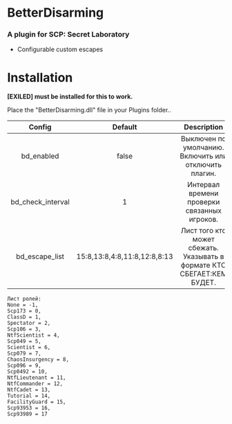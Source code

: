 # BetterDisarming

### A plugin for SCP: Secret Laboratory

- Configurable custom escapes

# Installation

**[EXILED] must be installed for this to work.**

Place the "BetterDisarming.dll" file in your Plugins folder..

| Config        |  Default          | Description  |
| :-------------: | :-----:|:-----:|
| bd_enabled | false | Выключен по умолчанию. Включить или отключить плагин. |
| bd_check_interval | 1 | Интервал времени проверки связанных игроков. |
| bd_escape_list | 15:8,13:8,4:8,11:8,12:8,8:13 | Лист того кто может сбежать. Указывать в формате КТО СБЕГАЕТ:КЕМ БУДЕТ. |
    Лист ролей:
    None = -1,
    Scp173 = 0,
    ClassD = 1,
    Spectator = 2,
    Scp106 = 3,
    NtfScientist = 4,
    Scp049 = 5,
    Scientist = 6,
    Scp079 = 7,
    ChaosInsurgency = 8,
    Scp096 = 9,
    Scp0492 = 10,
    NtfLieutenant = 11,
    NtfCommander = 12,
    NtfCadet = 13,
    Tutorial = 14,
    FacilityGuard = 15,
    Scp93953 = 16,
    Scp93989 = 17
